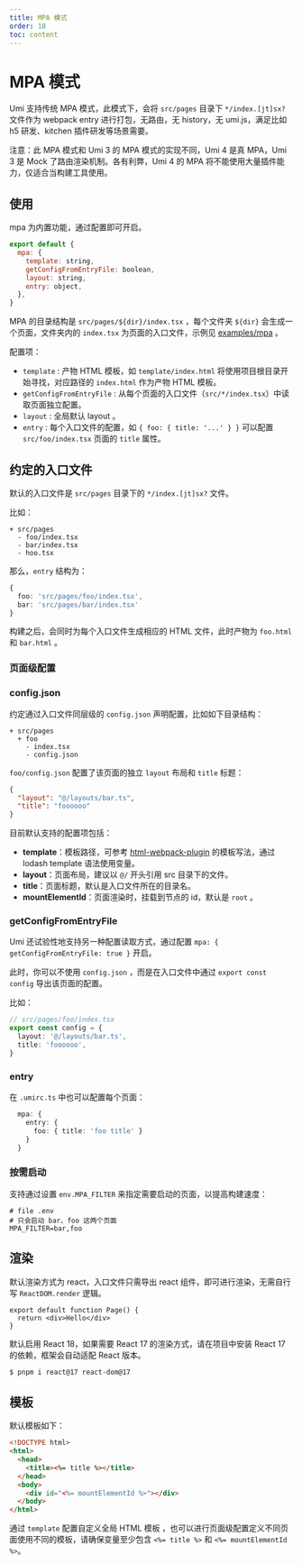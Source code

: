 ```yaml
---
title: MPA 模式
order: 18
toc: content
---
```

# MPA 模式

Umi 支持传统 MPA 模式，此模式下，会将 `src/pages` 目录下 `*/index.[jt]sx?` 文件作为 webpack entry 进行打包，无路由，无 history，无 umi.js，满足比如 h5 研发、kitchen 插件研发等场景需要。

注意：此 MPA 模式和 Umi 3 的 MPA 模式的实现不同，Umi 4 是真 MPA，Umi 3 是 Mock 了路由渲染机制。各有利弊，Umi 4 的 MPA 将不能使用大量插件能力，仅适合当构建工具使用。

## 使用

mpa 为内置功能，通过配置即可开启。

```js
export default {
  mpa: {
    template: string,
    getConfigFromEntryFile: boolean,
    layout: string,
    entry: object,
  },
}
```

MPA 的目录结构是 `src/pages/${dir}/index.tsx` ，每个文件夹 `${dir}` 会生成一个页面，文件夹内的 `index.tsx` 为页面的入口文件，示例见 [examples/mpa](https://github.com/umijs/umi/tree/master/examples/mpa) 。

配置项：

 - `template` : 产物 HTML 模板，如 `template/index.html` 将使用项目根目录开始寻找，对应路径的 `index.html` 作为产物 HTML 模板。 
 - `getConfigFromEntryFile` : 从每个页面的入口文件（`src/*/index.tsx`）中读取页面独立配置。
 - `layout` : 全局默认 layout 。
 - `entry` : 每个入口文件的配置，如 `{ foo: { title: '...' } }` 可以配置 `src/foo/index.tsx` 页面的 `title` 属性。

## 约定的入口文件

默认的入口文件是 `src/pages` 目录下的 `*/index.[jt]sx?` 文件。

比如：

```
+ src/pages
  - foo/index.tsx
  - bar/index.tsx
  - hoo.tsx
```

那么，`entry` 结构为：

```ts
{
  foo: 'src/pages/foo/index.tsx',
  bar: 'src/pages/bar/index.tsx'
}
```

构建之后，会同时为每个入口文件生成相应的 HTML 文件，此时产物为 `foo.html` 和 `bar.html` 。

### 页面级配置

### config.json

约定通过入口文件同层级的 `config.json` 声明配置，比如如下目录结构：

```
+ src/pages
  + foo
    - index.tsx
    - config.json
```

`foo/config.json` 配置了该页面的独立 `layout` 布局和 `title` 标题：

```json
{
  "layout": "@/layouts/bar.ts",
  "title": "foooooo"
}
```

目前默认支持的配置项包括：

* **template**：模板路径，可参考 [html-webpack-plugin](https://github.com/jantimon/html-webpack-plugin) 的模板写法，通过 lodash template 语法使用变量。
* **layout**：页面布局，建议以 `@/` 开头引用 src 目录下的文件。
* **title**：页面标题，默认是入口文件所在的目录名。
* **mountElementId**：页面渲染时，挂载到节点的 id，默认是 `root` 。

### getConfigFromEntryFile

Umi 还试验性地支持另一种配置读取方式，通过配置 `mpa: { getConfigFromEntryFile: true }` 开启。

此时，你可以不使用 `config.json` ，而是在入口文件中通过 `export const config` 导出该页面的配置。

比如：

```ts
// src/pages/foo/index.tsx
export const config = {
  layout: '@/layouts/bar.ts',
  title: 'foooooo',
}
```

### entry

在 `.umirc.ts` 中也可以配置每个页面：

```ts
  mpa: {
    entry: {
      foo: { title: 'foo title' }
    }
  }
```

### 按需启动

支持通过设置 `env.MPA_FILTER` 来指定需要启动的页面，以提高构建速度：

```text
# file .env
# 只会启动 bar、foo 这两个页面
MPA_FILTER=bar,foo
```

## 渲染

默认渲染方式为 react，入口文件只需导出 react 组件，即可进行渲染，无需自行写 `ReactDOM.render` 逻辑。

```tsx
export default function Page() {
  return <div>Hello</div>
}
```

默认启用 React 18，如果需要 React 17 的渲染方式，请在项目中安装 React 17 的依赖，框架会自动适配 React 版本。

```bash
$ pnpm i react@17 react-dom@17
```

## 模板

默认模板如下：

```html
<!DOCTYPE html>
<html>
  <head>
    <title><%= title %></title>
  </head>
  <body>
    <div id="<%= mountElementId %>"></div>
  </body>
</html>
```

通过 `template` 配置自定义全局 HTML 模板 ，也可以进行页面级配置定义不同页面使用不同的模板，请确保变量至少包含 `<%= title %>` 和 `<%= mountElementId %>`。
